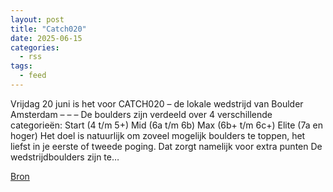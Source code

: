 ```yaml
---
layout: post
title: "Catch020"
date: 2025-06-15
categories: 
  - rss
tags: 
  - feed
---
```


<p>Vrijdag 20 juni is het voor CATCH020 &ndash; de lokale wedstrijd van Boulder Amsterdam &ndash; &ndash; &ndash; De boulders zijn verdeeld over 4 verschillende categorie&euml;n: Start (4 t/m 5+) Mid (6a t/m 6b) Max (6b+ t/m 6c+) Elite (7a en hoger) Het doel is natuurlijk om zoveel mogelijk boulders te toppen, het liefst in je eerste of tweede poging. Dat zorgt namelijk voor extra punten De wedstrijdboulders zijn te&hellip;</p>
<p><a href="https://www.klimkalender.nl/comp/catch020/" rel="noopener noreferrer" target="_blank">Bron</a></p>
